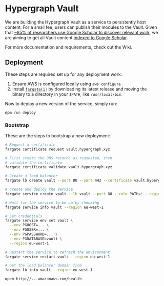 # Hypergraph Vault

We are building the Hypergraph Vault as a service to persistently host content. For a small fee, users can publish their modules to the Vault. Given that [~85% of researchers use Google Scholar to discover relevant work](https://doi.org/10.1108/JD-03-2018-0047), we are aiming to get all Vault content [indexed to Google Scholar](https://scholar.google.com/intl/en/scholar/inclusion.html#overview).

For more documentation and requirements, check out the Wiki.

## Deployment

These steps are required set up for any deployment work:

1. Ensure AWS is configured locally using `aws configure`
1. Install [`fargate(1)`](https://github.com/awslabs/fargatecli) by downloading its latest release and moving the binary to a directory in your `$PATH`, like `/usr/local/bin`.

Now to deploy a new version of the service, simply run:

```bash
npm run deploy
```

### Bootstrap

These are the steps to bootstrap a new deployment:

```bash
# Request a certificate
fargate certificate request vault.hypergraph.xyz

# First create the DNS records as requested, then
# validate the certificate
fargate certificate validate vault.hypergraph.xyz

# Create a load balancer
fargate lb create vault --port 80 --port 443 --certificate vault.hypergraph.xyz --region eu-west-1

# Create and deploy the service
fargate service create vault --lb vault --port 80 --rule PATH=* --region eu-west-1

# Wait for the service to be up by checking
fargate service info vault --region eu-west-1

# Set credentials
fargate service env set vault \
  --env PGHOST=... \
  --env PGUSER=... \
  --env PGPASSWORD=... \
  --env PGDATABASE=vault \
  --region eu-west-1

# Restart the service to refresh the environment
fargate service restart vault --region eu-west-1

# Get the load balancer domain from
fargate lb info vault --region eu-west-1

open http://...amazonaws.com/health
```
